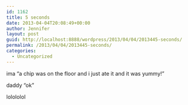 ```yaml
---
id: 1162
title: 5 seconds
date: 2013-04-04T20:08:49+00:00
author: Jennifer
layout: post
guid: http://localhost:8888/wordpress/2013/04/04/2013445-seconds/
permalink: /2013/04/04/2013445-seconds/
categories:
  - Uncategorized
---
```

ima &#8220;a chip was on the floor and i just ate it and it was yummy!&#8221;

daddy &#8220;ok&#8221;

lolololol